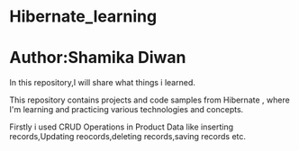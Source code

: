 # Hibernate_learning
<h1>Author:Shamika Diwan</h1>
<p>In this repository,I will share what things i learned.</p>
<p>This repository contains projects and code samples from Hibernate , where I'm learning and practicing various technologies and concepts.</p>
<p>Firstly i used CRUD Operations in Product Data like inserting records,Updating reocords,deleting records,saving records etc.</p>
